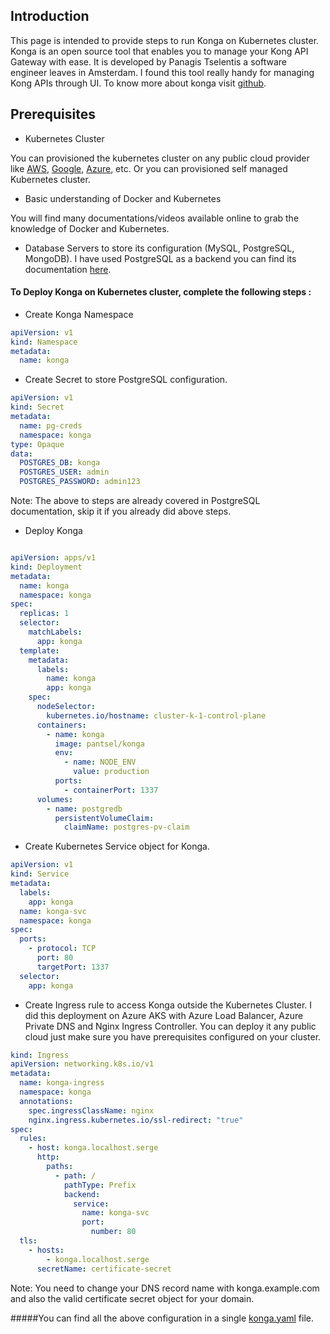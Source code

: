 ## Introduction

This page is intended to provide steps to run Konga on Kubernetes cluster. Konga is an open source tool that enables you to manage your Kong API Gateway with ease.
It is developed by Panagis Tselentis a software engineer leaves in Amsterdam. I found this tool really handy for managing Kong APIs through UI. To know more about konga visit [github](https://github.com/pantsel/konga).

## Prerequisites

* Kubernetes Cluster 

You can provisioned the kubernetes cluster on any public cloud provider like [AWS](https://docs.aws.amazon.com/eks/latest/userguide/create-cluster.html), [Google](https://cloud.google.com/kubernetes-engine/docs/how-to), [Azure](https://docs.microsoft.com/en-us/azure/aks/kubernetes-walkthrough-portal), etc. Or you can provisioned self managed Kubernetes cluster.

* Basic understanding of Docker and Kubernetes

You will find many documentations/videos available online to grab the knowledge of Docker and Kubernetes.

* Database Servers to store its configuration (MySQL, PostgreSQL, MongoDB). I have used PostgreSQL as a backend you can find its documentation [here](./Postgres-Server.md).

#### To Deploy Konga on Kubernetes cluster, complete the following steps :

* Create Konga Namespace 
```yaml
apiVersion: v1
kind: Namespace
metadata:
  name: konga
``` 

* Create Secret to store PostgreSQL configuration.

```yaml
apiVersion: v1
kind: Secret
metadata:
  name: pg-creds
  namespace: konga
type: Opaque
data:
  POSTGRES_DB: konga
  POSTGRES_USER: admin
  POSTGRES_PASSWORD: admin123
``` 

Note: The above to steps are already covered in PostgreSQL documentation, skip it if you already did above steps. 

* Deploy Konga

```yaml

apiVersion: apps/v1
kind: Deployment
metadata:
  name: konga
  namespace: konga
spec:
  replicas: 1
  selector:
    matchLabels:
      app: konga
  template:
    metadata:
      labels:
        name: konga
        app: konga
    spec:
      nodeSelector:
        kubernetes.io/hostname: cluster-k-1-control-plane
      containers:
        - name: konga
          image: pantsel/konga
          env:
            - name: NODE_ENV
              value: production
          ports:
            - containerPort: 1337
      volumes:
        - name: postgredb
          persistentVolumeClaim:
            claimName: postgres-pv-claim
```
* Create Kubernetes Service object for Konga.
```yaml
apiVersion: v1
kind: Service
metadata:
  labels:
    app: konga
  name: konga-svc
  namespace: konga
spec:
  ports:
    - protocol: TCP
      port: 80
      targetPort: 1337
  selector:
    app: konga
``` 
* Create Ingress rule to access Konga outside the Kubernetes Cluster. I did this deployment on Azure AKS with Azure Load Balancer, Azure Private DNS and Nginx Ingress Controller.
You can deploy it any public cloud just make sure you have prerequisites configured on your cluster. 

```yaml
kind: Ingress
apiVersion: networking.k8s.io/v1
metadata:
  name: konga-ingress
  namespace: konga
  annotations:
    spec.ingressClassName: nginx
    nginx.ingress.kubernetes.io/ssl-redirect: "true"
spec:
  rules:
    - host: konga.localhost.serge
      http:
        paths:
          - path: /
            pathType: Prefix
            backend:
              service:
                name: konga-svc
                port:
                  number: 80
  tls:
    - hosts:
        - konga.localhost.serge
      secretName: certificate-secret
``` 
Note: You need to change your DNS record name with konga.example.com and also the valid certificate secret object for your domain.

#####You can find all the above configuration in a single [konga.yaml](./konga.yaml) file.